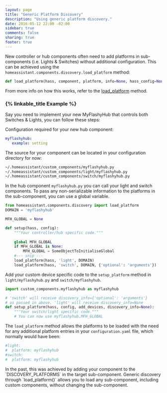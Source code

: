 ```yaml
---
layout: page
title: "Generic Platform Discovery"
description: "Using generic platform discovery."
date: 2016-05-12 22:00 -02:00
sidebar: true
comments: false
sharing: true
footer: true
---
```


New controller or hub components often need to add platforms in sub-components (i.e. Lights & Switches) without additional configuration.
This can be achieved using the `homeassistant.components.discovery.load_platform` method:

```python
def load_platform(hass, component, platform, info=None, hass_config=None)
```

From more info on how this works, refer to the [load_platform](https://github.com/home-assistant/home-assistant/blob/dev/homeassistant/components/discovery.py#L78) method.

### {% linkable_title Example %}

Say you need to implement your new MyFlashyHub that controls both Switches & Lights, you can follow these steps:

Configuration required for your new hub component:

```yaml
myflashyhub:
   example: setting
```

The source for your component can be located in your configuration directory for now:

```bash
~/.homeassistant/custom_components/myflashyhub.py
~/.homeassistant/custom_components/light/myflashyhub.py
~/.homeassistant/custom_components/switch/myflashyhub.py
```

In the hub component `myflashyhub.py` you can call your light and switch components. To pass any non-serializable information to the platforms in the sub-component, you can use a global variable.

```python
from homeassistant.components.discovery import load_platform
DOMAIN = 'myflashyhub'

MFH_GLOBAL = None

def setup(hass, config):
    """Your controller/hub specific code."""
    
    global MFH_GLOBAL
    if MFH_GLOBAL is None:
        MFH_GLOBAL = SomeObjectToInitialiseGlobal
    #--- snip ---
    load_platform(hass, 'light', DOMAIN)
    load_platform(hass, 'switch', DOMAIN, {'optional': 'arguments'})
```

Add your custom device specific code to the `setup_platform` method in `light/myflashyhub.py` and `switch/myflashyhub`.

```python
import custom_components.myflashyhub as myflashyhub

# 'switch' will receive discovery_info={'optional': 'arguments'} 
# as passed in above. 'light' will receive discovery_info=None
def setup_platform(hass, config, add_devices, discovery_info=None):
    """Your switch/light specific code."""
    # You can now use myflashyhub.MFH_GLOBAL
```


The `load_platform` method allows the platforms to be loaded with the need for any additional platform entries in your `configuration.yaml` file, which normally would have been:

```yaml
#light:
#  platform: myflashyhub
#switch:
#  platform: myflashyhub
```

<p class='note '>
In the past, this was achieved by adding your component to the `DISCOVERY_PLATFORMS` in the target sub-component. Generic discovery through  `load_platform()` allows you to load any sub-component, including custom components, without changing the sub-component.
</p>
